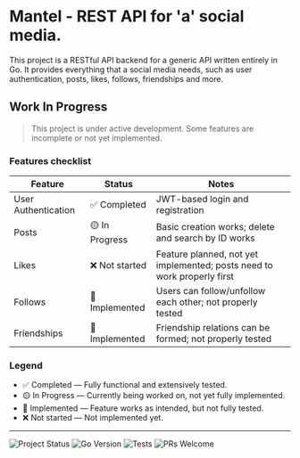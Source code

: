 # Mantel - REST API for 'a' social media.

This project is a RESTful API backend for a generic API written entirely in Go. It provides everything that a social media needs,
such as user authentication, posts, likes, follows, friendships and more.

## Work In Progress

> This project is under active development. Some features are incomplete or not yet implemented.

### Features checklist

| Feature | Status | Notes |
|---------|--------|-------|
| User Authentication | ✅ Completed | JWT-based login and registration |
| Posts | 🟡 In Progress | Basic creation works; delete and search by ID works | 
| Likes | ❌ Not started | Feature planned, not yet implemented; posts need to work properly first |
| Follows | 🧪 Implemented | Users can follow/unfollow each other; not properly tested |
| Friendships | 🧪 Implemented | Friendship relations can be formed; not properly tested |
### Legend
- ✅ Completed — Fully functional and extensively tested.
- 🟡 In Progress — Currently being worked on, not yet fully implemented.
- 🧪 Implemented — Feature works as intended, but not fully tested.
- ❌ Not started — Not implemented yet.

---

![Project Status](https://img.shields.io/badge/status-WIP-yellow)
![Go Version](https://img.shields.io/badge/go-1.20+-00ADD8?logo=go)
![Tests](https://img.shields.io/badge/tests-passing-brightgreen?logo=go)
![PRs Welcome](https://img.shields.io/badge/PRs-welcome-blue)

